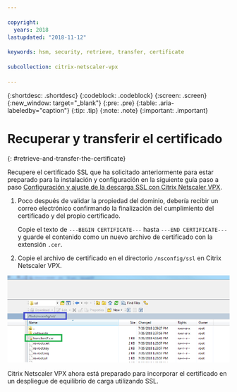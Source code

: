 ```yaml
---

copyright:
  years: 2018
lastupdated: "2018-11-12"

keywords: hsm, security, retrieve, transfer, certificate

subcollection: citrix-netscaler-vpx

---
```


{:shortdesc: .shortdesc}
{:codeblock: .codeblock}
{:screen: .screen}
{:new_window: target="_blank"}
{:pre: .pre}
{:table: .aria-labeledby="caption"}
{:tip: .tip}
{:note: .note}
{:important: .important}

# Recuperar y transferir el certificado
{: #retrieve-and-transfer-the-certificate}

Recupere el certificado SSL que ha solicitado anteriormente para estar preparado para la instalación y configuración en la siguiente guía paso a paso [Configuración y ajuste de la descarga SSL con Citrix Netscaler VPX](/docs/infrastructure/citrix-netscaler-vpx?topic=citrix-netscaler-vpx-configuring-and-tuning-ssl-offload-with-citrix-netscaler-vpx).

1. Poco después de validar la propiedad del dominio, debería recibir un correo electrónico confirmando la finalización del cumplimiento del certificado y del propio certificado.

	Copie el texto de `---BEGIN CERTIFICATE---` hasta `---END CERTIFICATE---` y guarde el contenido como un nuevo archivo de certificado con la extensión `.cer`.

2. Copie el archivo de certificado en el directorio `/nsconfig/ssl` en Citrix Netscaler VPX.

  <img src="images/11-transfer-certificate.png" alt="dibujo" style="width: 600px;"/>

Citrix Netscaler VPX ahora está preparado para incorporar el certificado en un despliegue de equilibrio de carga utilizando SSL.
